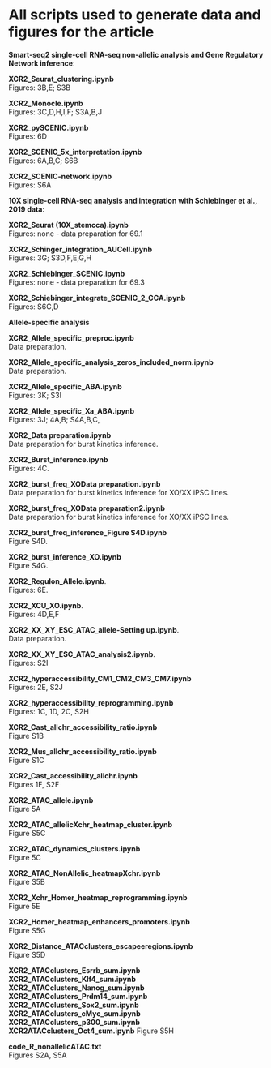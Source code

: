 # All scripts used to generate data and figures for the article 

__Smart-seq2 single-cell RNA-seq non-allelic analysis and Gene Regulatory Network inference__:  

**XCR2_Seurat_clustering.ipynb**  
Figures: 3B,E; S3B  

**XCR2_Monocle.ipynb**  
Figures: 3C,D,H,I,F; S3A,B,J  

**XCR2_pySCENIC.ipynb**  
Figures: 6D  

**XCR2_SCENIC_5x_interpretation.ipynb**  
Figures: 6A,B,C; S6B  

**XCR2_SCENIC-network.ipynb**  
Figures: S6A  

__10X single-cell RNA-seq analysis and integration with Schiebinger et al., 2019 data__:  
  
**XCR2_Seurat (10X_stemcca).ipynb**  
Figures: none - data preparation for 69.1
  
**XCR2_Schinger_integration_AUCell.ipynb**  
Figures: 3G; S3D,F,E,G,H  

**XCR2_Schiebinger_SCENIC.ipynb**  
Figures: none - data preparation for 69.3  

**XCR2_Schiebinger_integrate_SCENIC_2_CCA.ipynb**  
Figures: S6C,D

__Allele-specific analysis__

**XCR2_Allele_specific_preproc.ipynb**  
Data preparation.  

**XCR2_Allele_specific_analysis_zeros_included_norm.ipynb**  
Data preparation.  

**XCR2_Allele_specific_ABA.ipynb**  
Figures: 3K; S3I  

**XCR2_Allele_specific_Xa_ABA.ipynb**  
Figures:  3J; 4A,B; S4A,B,C,

**XCR2_Data preparation.ipynb**  
Data preparation for burst kinetics inference.  

**XCR2_Burst_inference.ipynb**  
Figures: 4C.  

**XCR2_burst_freq_XOData preparation.ipynb**<br>
Data preparation for burst kinetics inference for XO/XX iPSC lines. 

**XCR2_burst_freq_XOData preparation2.ipynb**<br>
Data preparation for burst kinetics inference for XO/XX iPSC lines. 

**XCR2_burst_freq_inference_Figure S4D.ipynb**<br>
Figure S4D.

**XCR2_burst_inference_XO.ipynb**<br>
Figure S4G.

**XCR2_Regulon_Allele.ipynb**.  
Figures: 6E.  

**XCR2_XCU_XO.ipynb**.  
Figures: 4D,E,F

**XCR2_XX_XY_ESC_ATAC_allele-Setting up.ipynb**.  
Data preparation.  

**XCR2_XX_XY_ESC_ATAC_analysis2.ipynb**.  
Figures: S2I

**XCR2_hyperaccessibility_CM1_CM2_CM3_CM7.ipynb**<br>
Figures: 2E, S2J

**XCR2_hyperaccessibility_reprogramming.ipynb**<br>
Figures: 1C, 1D, 2C, S2H

**XCR2_Cast_allchr_accessibility_ratio.ipynb**<br>
Figure S1B

**XCR2_Mus_allchr_accessibility_ratio.ipynb**<br>
Figure S1C

**XCR2_Cast_accessibility_allchr.ipynb**<br>
Figures 1F, S2F

**XCR2_ATAC_allele.ipynb**<br>
Figure 5A

**XCR2_ATAC_allelicXchr_heatmap_cluster.ipynb**<br>
Figure S5C

**XCR2_ATAC_dynamics_clusters.ipynb**<br>
Figure 5C

**XCR2_ATAC_NonAllelic_heatmapXchr.ipynb**<br>
Figure S5B

**XCR2_Xchr_Homer_heatmap_reprogramming.ipynb**<br>
Figure 5E

**XCR2_Homer_heatmap_enhancers_promoters.ipynb**<br>
Figure S5G

**XCR2_Distance_ATACclusters_escapeeregions.ipynb**<br>
Figure S5D

**XCR2_ATACclusters_Esrrb_sum.ipynb<br>
XCR2_ATACclusters_Klf4_sum.ipynb<br>
XCR2_ATACclusters_Nanog_sum.ipynb<br>
XCR2_ATACclusters_Prdm14_sum.ipynb<br>
XCR2_ATACclusters_Sox2_sum.ipynb<br>
XCR2_ATACclusters_cMyc_sum.ipynb<br>
XCR2_ATACclusters_p300_sum.ipynb<br>
XCR2ATACclusters_Oct4_sum.ipynb** 
Figure S5H

**code_R_nonallelicATAC.txt**<br>
Figures S2A, S5A
